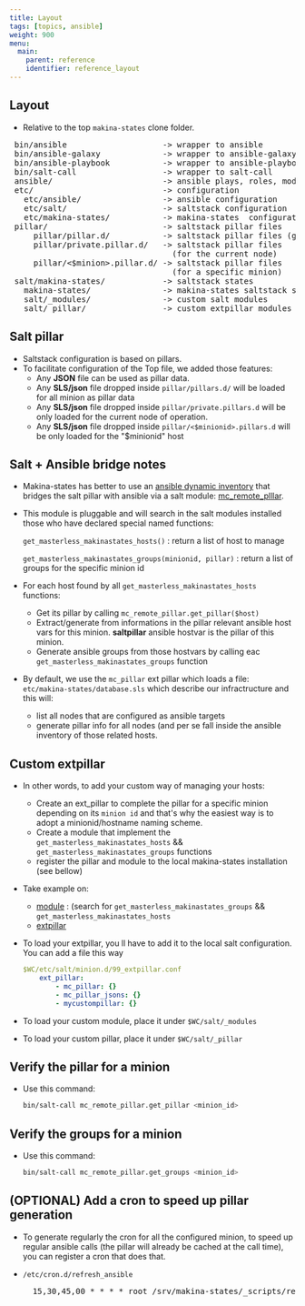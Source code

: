 ```yaml
---
title: Layout
tags: [topics, ansible]
weight: 900
menu:
  main:
    parent: reference
    identifier: reference_layout
---
```


## Layout
- Relative to the top ``makina-states`` clone folder.

<pre>
 bin/ansible                    -> wrapper to ansible
 bin/ansible-galaxy             -> wrapper to ansible-galaxy
 bin/ansible-playbook           -> wrapper to ansible-playbook
 bin/salt-call                  -> wrapper to salt-call
 ansible/                       -> ansible plays, roles, modules & etc
 etc/                           -> configuration
   etc/ansible/                 -> ansible configuration
   etc/salt/                    -> saltstack configuration
   etc/makina-states/           -> makina-states  configuration
 pillar/                        -> saltstack pillar files
     pillar/pillar.d/           -> saltstack pillar files (global)
     pillar/private.pillar.d/   -> saltstack pillar files
                                  (for the current node)
     pillar/<$minion>.pillar.d/ -> saltstack pillar files
                                  (for a specific minion)
 salt/makina-states/            -> saltstack states
   makina-states/               -> makina-states saltstack states
   salt/_modules/               -> custom salt modules
   salt/_pillar/                -> custom extpillar modules
</pre>

## Salt pillar
- Saltstack configuration is based on pillars.
- To facilitate configuration of the Top file, we added those features:
    - Any **JSON** file can be used as pillar data.
    - Any **SLS/json** file dropped inside `pillar/pillars.d/` will be loaded for all minion as pillar data
    - Any **SLS/json** file dropped inside `pillar/private.pillars.d` will be only loaded for the current node of operation.
    - Any **SLS/json** file dropped inside `pillar/<$minionid>.pillars.d` will be only loaded for the "\$minionid" host

## Salt + Ansible bridge notes
- Makina-states has better to use an [ansible dynamic inventory](https://github.com/makinacorpus/makina-states/blob/v3/ansible/inventories/makinastates.py)
that bridges the salt pillar with ansible via a salt module:
[mc\_remote\_plllar](https://github.com/makinacorpus/makina-states/blob/v3/mc_states/modules/mc_remote_pillar.py).

- This module is pluggable and will search in the salt modules installed
  those who have declared special named functions:

    ``get_masterless_makinastates_hosts()``
    :   return a list of host to manage

    ``get_masterless_makinastates_groups(minionid, pillar)``
    :   return a list of groups for the specific minion id

- For each host found by all ``get_masterless_makinastates_hosts`` functions:
    -   Get its pillar by calling
        ``mc_remote_pillar.get_pillar($host)``
    -   Extract/generate from informations in the pillar relevant ansible
        host vars for this minion. **saltpillar** ansible hostvar is the
        pillar of this minion.
    -   Generate ansible groups from those hostvars by calling eac
        ``get_masterless_makinastates_groups`` function

- By default, we use the ``mc_pillar`` ext pillar which loads a file:
  ``etc/makina-states/database.sls`` which describe our infractructure and
  this will:
    - list all nodes that are configured as ansible targets
    - generate pillar info for all nodes (and per se fall inside
      the ansible inventory of those related hosts.

## Custom extpillar
- In other words, to add your custom way of managing your hosts:
    - Create an ext\_pillar to complete the pillar for a specific minion
      depending on its ``minion id`` and that's why the easiest way
      is to adopt a minionid/hostname naming scheme.
    - Create a module that implement the ``get_masterless_makinastates_hosts`` && ``get_masterless_makinastates_groups`` functions
    - register the pillar and module to the local makina-states installation (see bellow)
- Take example on:
    - [module](https://github.com/makinacorpus/makina-states/blob/v3/mc_states/modules/mc_pillar.py) : (search for ``get_masterless_makinastates_groups`` && ``get_masterless_makinastates_hosts``
    - [extpillar](https://github.com/makinacorpus/makina-states/blob/v3/mc_states/pillar/mc_pillar.py)

- To load your extpillar, you ll have to add it to the local salt configuration. <br/>
  You can add a file this way

    ```yaml
    $WC/etc/salt/minion.d/99_extpillar.conf 
        ext_pillar:
            - mc_pillar: {}
            - mc_pillar_jsons: {}
            - mycustompillar: {}
    ```

- To load your custom module, place it under `$WC/salt/_modules`
- To load your custom pillar, place it under `$WC/salt/_pillar`

## Verify the pillar for a minion
- Use this command:

    ```sh
    bin/salt-call mc_remote_pillar.get_pillar <minion_id>
    ```

## Verify the groups for a minion
- Use this command:

    ```sh
    bin/salt-call mc_remote_pillar.get_groups <minion_id>
    ```

## (OPTIONAL) Add a cron to speed up pillar generation
- To generate regularly the cron for all the configured minion, to speed
  up regular ansible calls (the pillar will already be cached at the call
  time), you can register a cron that does that.
- ``/etc/cron.d/refresh_ansible``

    <pre>
    15,30,45,00 * * * * root /srv/makina-states/_scripts/refresh_makinastates_pillar.sh
    </pre>
